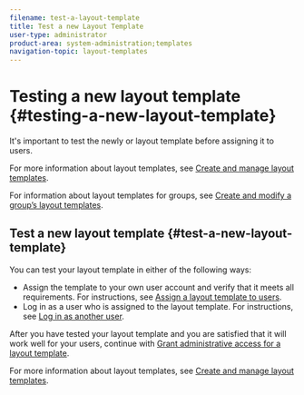 ```yaml
---
filename: test-a-layout-template
title: Test a new Layout Template
user-type: administrator
product-area: system-administration;templates
navigation-topic: layout-templates
---
```




# Testing a new layout template {#testing-a-new-layout-template}

It's important to test the newly or layout template before assigning it to users.


For more information about layout templates, see [Create and manage layout templates](create-and-manage-layout-templates.md).


For information about layout templates for groups, see [Create and modify a group’s layout templates](create-and-modify-a-groups-layout-templates.md).


## Test a new layout template {#test-a-new-layout-template}

You can test your layout template in either of the following ways:



* Assign the template to your own user account and verify that it meets all requirements. For instructions, see [Assign a layout template to users](assign-users-to-layout-template.md#assign).
* Log in as a user who is assigned to the layout template. For instructions, see [Log in as another user](log-in-as-another-user.md).


After you have tested your layout template and you are satisfied that it will work well for your users, continue with [Grant administrative access for a layout template](grant-admin-access-layout-template.md).


For more information about layout templates, see [Create and manage layout templates](create-and-manage-layout-templates.md).
